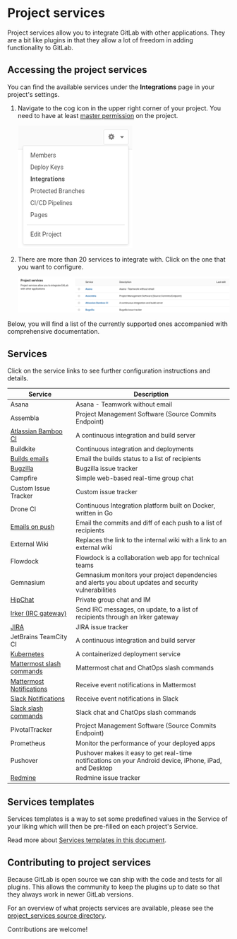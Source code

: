 # Project services

Project services allow you to integrate GitLab with other applications. They
are a bit like plugins in that they allow a lot of freedom in adding
functionality to GitLab.

## Accessing the project services

You can find the available services under the **Integrations** page in your
project's settings.

1. Navigate to the cog icon in the upper right corner of your project. You need
   to have at least [master permission][permissions] on the project.

    ![Accessing the services](img/accessing_integrations.png)

1. There are more than 20 services to integrate with. Click on the one that you
   want to configure.

    ![Project services list](img/project_services.png)

Below, you will find a list of the currently supported ones accompanied with
comprehensive documentation.

## Services

Click on the service links to see further configuration instructions and details.

| Service |	Description |
| ------- | ----------- |
| Asana     |	Asana - Teamwork without email |
| Assembla 	| Project Management Software (Source Commits Endpoint) |
| [Atlassian Bamboo CI](bamboo.md) | A continuous integration and build server |
| Buildkite | Continuous integration and deployments |
| [Builds emails](builds_emails.md) |	Email the builds status to a list of recipients |
| [Bugzilla](bugzilla.md) | Bugzilla issue tracker |
| Campfire | Simple web-based real-time group chat |
| Custom Issue Tracker | Custom issue tracker |
| Drone CI | Continuous Integration platform built on Docker, written in Go |
| [Emails on push](emails_on_push.md) | Email the commits and diff of each push to a list of recipients |
| External Wiki | Replaces the link to the internal wiki with a link to an external wiki |
| Flowdock | Flowdock is a collaboration web app for technical teams |
| Gemnasium | Gemnasium monitors your project dependencies and alerts you about updates and security vulnerabilities |
| [HipChat](hipchat.md) | Private group chat and IM |
| [Irker (IRC gateway)](irker.md) | Send IRC messages, on update, to a list of recipients through an Irker gateway |
| [JIRA](jira.md) | JIRA issue tracker |
| JetBrains TeamCity CI | A continuous integration and build server |
| [Kubernetes](kubernetes.md) | A containerized deployment service |
| [Mattermost slash commands](mattermost_slash_commands.md) | Mattermost chat and ChatOps slash commands |
| [Mattermost Notifications](mattermost.md) | Receive event notifications in Mattermost |
| [Slack Notifications](slack.md) | Receive event notifications in Slack |
| [Slack slash commands](slack_slash_commands.md) | Slack chat and ChatOps slash commands |
| PivotalTracker | Project Management Software (Source Commits Endpoint) |
| Prometheus | Monitor the performance of your deployed apps |
| Pushover | Pushover makes it easy to get real-time notifications on your Android device, iPhone, iPad, and Desktop |
| [Redmine](redmine.md) | Redmine issue tracker |

## Services templates

Services templates is a way to set some predefined values in the Service of
your liking which will then be pre-filled on each project's Service.

Read more about [Services templates in this document](services_templates.md).

## Contributing to project services

Because GitLab is open source we can ship with the code and tests for all
plugins. This allows the community to keep the plugins up to date so that they
always work in newer GitLab versions.

For an overview of what projects services are available, please see the
[project_services source directory][projects-code].

Contributions are welcome!

[projects-code]: https://gitlab.com/gitlab-org/gitlab-ce/tree/master/app/models/project_services
[permissions]: ../../permissions.md
